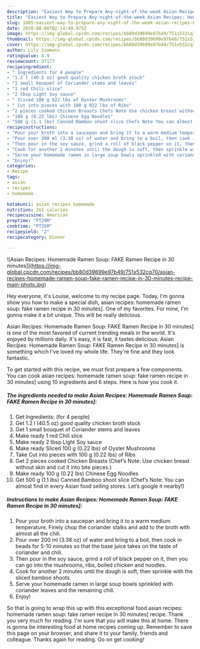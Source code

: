 ```yaml
---
description: "Easiest Way to Prepare Any-night-of-the-week Asian Recipes: Homemade Ramen Soup: FAKE Ramen Recipe in 30 minutes]"
title: "Easiest Way to Prepare Any-night-of-the-week Asian Recipes: Homemade Ramen Soup: FAKE Ramen Recipe in 30 minutes]"
slug: 1805-easiest-way-to-prepare-any-night-of-the-week-asian-recipes-homemade-ramen-soup-fake-ramen-recipe-in-30-minutes
date: 2020-08-06T02:14:49.975Z
image: https://img-global.cpcdn.com/recipes/bb80d39699e97b49/751x532cq70/asian-recipes-homemade-ramen-soup-fake-ramen-recipe-in-30-minutes-recipe-main-photo.jpg
thumbnail: https://img-global.cpcdn.com/recipes/bb80d39699e97b49/751x532cq70/asian-recipes-homemade-ramen-soup-fake-ramen-recipe-in-30-minutes-recipe-main-photo.jpg
cover: https://img-global.cpcdn.com/recipes/bb80d39699e97b49/751x532cq70/asian-recipes-homemade-ramen-soup-fake-ramen-recipe-in-30-minutes-recipe-main-photo.jpg
author: Lily Simmons
ratingvalue: 4.9
reviewcount: 37177
recipeingredient:
- " Ingredients for 4 people"
- "1.2 l (40.5 oz) good quality chicken broth stock"
- "1 small bouquet of Coriander stems and leaves"
- "1 red Chili slice"
- "2 tbsp Light Soy sauce"
- " Sliced 100 g 022 lbs of Oyster Mushrooms"
- " Cut into pieces with 100 g 022 lbs of Ribs"
- "2 pieces cooked Chicken Breasts Chefs Note Use chicken breast without skin and cut it into bite pieces"
- "100 g (0.22 lbs) Chinese Egg Noodles"
- "500 g (1.1 lbs) Canned Bamboo shoot slice Chefs Note You can almost find in every Asian food selling stores Lets google it nearby"
recipeinstructions:
- "Pour your broth into a saucepan and bring it to a warm medium temperature. Finely chop the coriander stalks and add to the broth with almost all the chili."
- "Pour over 200 ml (3.38 oz) of water and bring to a boil, then cook in beads for 5-10 minutes so that the base juice takes on the taste of coriander and chili."
- "Then pour in the soy sauce, grind a roll of black pepper on it, then you can go into the mushrooms, ribs, boiled chicken and noodles."
- "Cook for another 2 minutes until the dough is soft, then sprinkle with the sliced ​​bamboo shoots."
- "Serve your homemade ramen in large soup bowls sprinkled with coriander leaves and the remaining chili."
- "Enjoy!"
categories:
- Recipe
tags:
- asian
- recipes
- homemade

katakunci: asian recipes homemade 
nutrition: 261 calories
recipecuisine: American
preptime: "PT29M"
cooktime: "PT35M"
recipeyield: "2"
recipecategory: Dinner

---
```



![Asian Recipes: Homemade Ramen Soup: FAKE Ramen Recipe in 30 minutes]](https://img-global.cpcdn.com/recipes/bb80d39699e97b49/751x532cq70/asian-recipes-homemade-ramen-soup-fake-ramen-recipe-in-30-minutes-recipe-main-photo.jpg)

Hey everyone, it's Louise, welcome to my recipe page. Today, I'm gonna show you how to make a special dish, asian recipes: homemade ramen soup: fake ramen recipe in 30 minutes]. One of my favorites. For mine, I'm gonna make it a bit unique. This will be really delicious.

Asian Recipes: Homemade Ramen Soup: FAKE Ramen Recipe in 30 minutes] is one of the most favored of current trending meals in the world. It's enjoyed by millions daily. It's easy, it is fast, it tastes delicious. Asian Recipes: Homemade Ramen Soup: FAKE Ramen Recipe in 30 minutes] is something which I've loved my whole life. They're fine and they look fantastic.




To get started with this recipe, we must first prepare a few components. You can cook asian recipes: homemade ramen soup: fake ramen recipe in 30 minutes] using 10 ingredients and 6 steps. Here is how you cook it.

<!--inarticleads1-->

##### The ingredients needed to make Asian Recipes: Homemade Ramen Soup: FAKE Ramen Recipe in 30 minutes]:

1. Get  Ingredients: (for 4 people)
1. Get 1.2 l (40.5 oz) good quality chicken broth stock
1. Get 1 small bouquet of Coriander stems and leaves
1. Make ready 1 red Chili slice
1. Make ready 2 tbsp Light Soy sauce
1. Make ready  Sliced ​​100 g (0.22 lbs) of Oyster Mushrooms
1. Take  Cut into pieces with 100 g (0.22 lbs) of Ribs
1. Get 2 pieces cooked Chicken Breasts (Chef’s Note: Use chicken breast without skin and cut it into bite pieces.)
1. Make ready 100 g (0.22 lbs) Chinese Egg Noodles
1. Get 500 g (1.1 lbs) Canned Bamboo shoot slice (Chef’s Note: You can almost find in every Asian food selling stores. Let’s google it nearby!)




<!--inarticleads2-->

##### Instructions to make Asian Recipes: Homemade Ramen Soup: FAKE Ramen Recipe in 30 minutes]:

1. Pour your broth into a saucepan and bring it to a warm medium temperature. Finely chop the coriander stalks and add to the broth with almost all the chili.
1. Pour over 200 ml (3.38 oz) of water and bring to a boil, then cook in beads for 5-10 minutes so that the base juice takes on the taste of coriander and chili.
1. Then pour in the soy sauce, grind a roll of black pepper on it, then you can go into the mushrooms, ribs, boiled chicken and noodles.
1. Cook for another 2 minutes until the dough is soft, then sprinkle with the sliced ​​bamboo shoots.
1. Serve your homemade ramen in large soup bowls sprinkled with coriander leaves and the remaining chili.
1. Enjoy!




So that is going to wrap this up with this exceptional food asian recipes: homemade ramen soup: fake ramen recipe in 30 minutes] recipe. Thank you very much for reading. I'm sure that you will make this at home. There is gonna be interesting food at home recipes coming up. Remember to save this page on your browser, and share it to your family, friends and colleague. Thanks again for reading. Go on get cooking!
